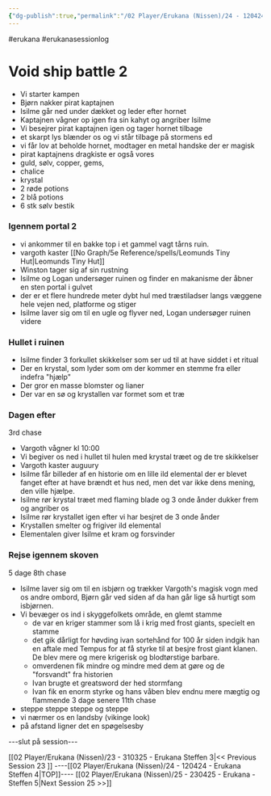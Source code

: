```yaml
---
{"dg-publish":true,"permalink":"/02 Player/Erukana (Nissen)/24 - 120424 - Erukana Steffen 4/"}
---
```


#erukana #erukanasessionlog 


# Void ship battle 2

- Vi starter kampen
- Bjørn nakker pirat kaptajnen 
- Isilme går ned under dækket og leder efter hornet 
- Kaptajnen vågner op igen fra sin kahyt og angriber Isilme 
- Vi besejrer pirat kaptajnen igen og tager hornet tilbage
- et skarpt lys blænder os og vi står tilbage på stormens ed 
- vi får lov at beholde hornet, modtager en metal handske der er magisk 
- pirat kaptajnens dragkiste er også vores 
- guld, sølv, copper, gems, 
- chalice 
- krystal
- 2 røde potions 
- 2 blå potions 
- 6 stk sølv bestik 
### Igennem portal 2 
- vi ankommer til en bakke top i et gammel vagt tårns ruin.
- vargoth kaster [[No Graph/5e Reference/spells/Leomunds Tiny Hut\|Leomunds Tiny Hut]] 
- Winston tager sig af sin rustning 
- Isilme og Logan undersøger ruinen og finder en makanisme der åbner en sten portal i gulvet
- der er et flere hundrede meter dybt hul med træstiladser langs væggene hele vejen ned, platforme og stiger 
- Isilme laver sig om til en ugle og flyver ned, Logan undersøger ruinen videre 
### Hullet i ruinen 
- Isilme finder 3 forkullet skikkelser som ser ud til at have siddet i et ritual 
- Der en krystal, som lyder som om der kommer en stemme fra eller indefra "hjælp"
- Der gror en masse blomster og lianer 
- Der var en sø og krystallen var formet som et træ 

### Dagen efter 
3rd chase 
- Vargoth vågner kl 10:00
- Vi begiver os ned i hullet til hulen med krystal træet og de tre skikkelser 
- Vargoth kaster auguury
- Isilme får billeder af en historie om en lille ild elemental der er blevet fanget efter at have brændt et hus ned, men det var ikke dens mening, den ville hjælpe. 
- Isilme rør krystal træet med flaming blade og 3 onde ånder dukker frem og angriber os 
- Isilme rør krystallet igen efter vi har besjret de 3 onde ånder 
- Krystallen smelter og frigiver ild elemental 
- Elementalen giver Isilme et kram og forsvinder 

### Rejse igennem skoven 
5 dage 
8th chase 
- Isilme laver sig om til en isbjørn og trækker Vargoth's magisk vogn med os andre ombord, Bjørn går ved siden af da han går lige så hurtigt som isbjørnen.
- Vi bevæger os ind i skyggefolkets område, en glemt stamme 
	- de var en kriger stammer som lå i krig med frost giants, specielt en stamme 
	- det gik dårligt for høvding ivan sortehånd for 100 år siden indgik han en aftale med Tempus for at få styrke til at besjre frost giant klanen. De blev mere og mere krigerisk og blodtørstige barbare. 
	- omverdenen fik mindre og mindre med dem at gøre og de "forsvandt" fra historien 
	- Ivan brugte et greatsword der hed stormfang 
	- Ivan fik en enorm styrke og hans våben blev endnu mere mægtig og flammende 
3 dage senere 
11th chase 
- steppe steppe steppe og steppe 
- vi nærmer os en landsby (vikinge look)
- på afstand ligner det en spøgelsesby

---slut på session--- 

[[02 Player/Erukana (Nissen)/23 - 310325 - Erukana Steffen 3\|<< Previous Session 23 ]] ----[[02 Player/Erukana (Nissen)/24 - 120424 - Erukana Steffen 4\|TOP]]----  [[02 Player/Erukana (Nissen)/25 - 230425 - Erukana - Steffen 5\|Next Session 25  >>]]